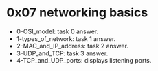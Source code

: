 # 0x07 networking basics
* 0-OSI_model: task 0 answer.
* 1-types_of_network: task 1 answer.
* 2-MAC_and_IP_address: task 2 answer.
* 3-UDP_and_TCP: task 3 answer.
* 4-TCP_and_UDP_ports: displays listening ports.
